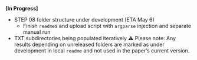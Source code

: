 **[In Progress]**
- STEP 08 folder structure under development (ETA May 6)
  - Finish `readme`s and upload script with `argparse` injection and separate manual run
- TXT subdirectories being populated iteratively
⚠️ Please note: Any results depending on unreleased folders are marked as under development in local `readme` and not used in the paper’s current version.
